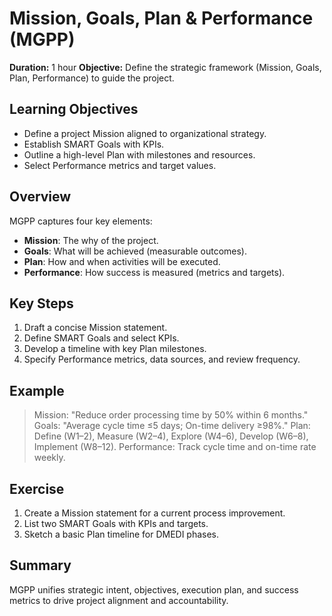 # Mission, Goals, Plan & Performance (MGPP)

**Duration:** 1 hour
**Objective:** Define the strategic framework (Mission, Goals, Plan, Performance) to guide the project.

## Learning Objectives
- Define a project Mission aligned to organizational strategy.
- Establish SMART Goals with KPIs.
- Outline a high-level Plan with milestones and resources.
- Select Performance metrics and target values.

## Overview
MGPP captures four key elements:
- **Mission**: The why of the project.
- **Goals**: What will be achieved (measurable outcomes).
- **Plan**: How and when activities will be executed.
- **Performance**: How success is measured (metrics and targets).

## Key Steps
1. Draft a concise Mission statement.
2. Define SMART Goals and select KPIs.
3. Develop a timeline with key Plan milestones.
4. Specify Performance metrics, data sources, and review frequency.

## Example
> Mission: "Reduce order processing time by 50% within 6 months."
> Goals: "Average cycle time ≤5 days; On-time delivery ≥98%."
> Plan: Define (W1–2), Measure (W2–4), Explore (W4–6), Develop (W6–8), Implement (W8–12).
> Performance: Track cycle time and on-time rate weekly.

## Exercise
1. Create a Mission statement for a current process improvement.
2. List two SMART Goals with KPIs and targets.
3. Sketch a basic Plan timeline for DMEDI phases.

## Summary
MGPP unifies strategic intent, objectives, execution plan, and success metrics to drive project alignment and accountability.